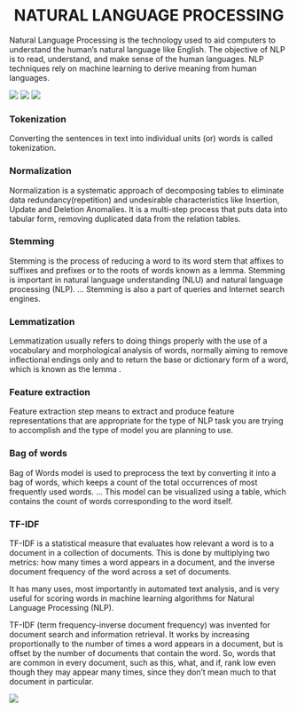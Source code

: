 <h1><center>NATURAL LANGUAGE PROCESSING</center></h1>

Natural Language Processing is the technology used to aid computers to
understand the human’s natural language like English. The objective of NLP
is to read, understand, and make sense of the human languages.
NLP techniques rely on machine learning to derive meaning from human
languages.

<img src='https://www.experfy.com/blog/wp-content/uploads/2018/07/medium_2fd8ce3d-4ab8-40c4-96dd-9792725503a6.png'>

<img src='https://data-flair.training/blogs/wp-content/uploads/sites/2/2018/08/NLTK-NLP-with-Python.jpg'>

<img src='https://www.contrib.andrew.cmu.edu/~dyafei/images/NLP01.jpg'>

<h3>Tokenization</h3>

Converting the sentences in text into individual units
(or) words is called tokenization.

<h3>Normalization</h3>

Normalization is a systematic approach of decomposing tables to eliminate data redundancy(repetition) and undesirable characteristics like Insertion, Update and Deletion Anomalies. It is a multi-step process that puts data into tabular form, removing duplicated data from the relation tables.

<h3>Stemming</h3>

Stemming is the process of reducing a word to its word stem that affixes to suffixes and prefixes or to the roots of words known as a lemma. Stemming is important in natural language understanding (NLU) and natural language processing (NLP). ... Stemming is also a part of queries and Internet search engines.

<h3>Lemmatization</h3>

Lemmatization usually refers to doing things properly with the use of a vocabulary and morphological analysis of words, normally aiming to remove inflectional endings only and to return the base or dictionary form of a word, which is known as the lemma .

<h3>Feature extraction</h3>

Feature extraction step means to extract and produce feature representations that are appropriate for the type of NLP task you are trying to accomplish and the type of model you are planning to use.

<h3>Bag of words</h3>

Bag of Words model is used to preprocess the text by converting it into a bag of words, which keeps a count of the total occurrences of most frequently used words. ... This model can be visualized using a table, which contains the count of words corresponding to the word itself.

<h3>TF-IDF</h3>

TF-IDF is a statistical measure that evaluates how relevant a word is to a document in a collection of documents. This is done by multiplying two metrics: how many times a word appears in a document, and the inverse document frequency of the word across a set of documents.

It has many uses, most importantly in automated text analysis, and is very useful for scoring words in machine learning algorithms for Natural Language Processing (NLP).

TF-IDF (term frequency-inverse document frequency) was invented for document search and information retrieval. It works by increasing proportionally to the number of times a word appears in a document, but is offset by the number of documents that contain the word. So, words that are common in every document, such as this, what, and if, rank low even though they may appear many times, since they don’t mean much to that document in particular.

<img src='https://image.slidesharecdn.com/presentation2-131105235728-phpapp02/95/nlp-overview-4-638.jpg?cb=1383695998'>
